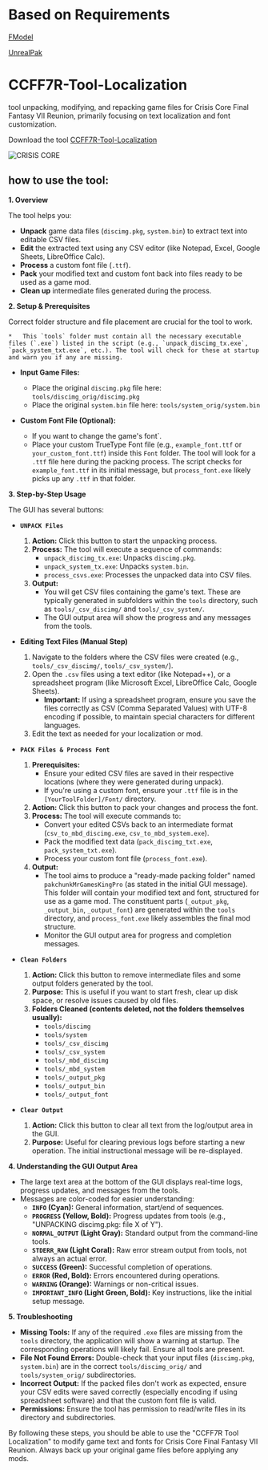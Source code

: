 # Based on Requirements 

[FModel](https://fmodel.app/)

[UnrealPak](https://github.com/RiotOreO/unrealpak)

# CCFF7R-Tool-Localization
tool unpacking, modifying, and repacking game files for Crisis Core Final Fantasy VII Reunion, primarily focusing on text localization and font customization.

Download the tool [CCFF7R-Tool-Localization](https://github.com/MrGamesKingPro/CCFF7R-Tool-Localization/releases/tag/CCFF7R-Tool-Localization)

![CRISIS CORE](https://github.com/user-attachments/assets/45594d6f-1618-4a96-9ff7-d96940d0c5ac)


## how to use the tool:

**1. Overview**

The tool helps you:
*   **Unpack** game data files (`discimg.pkg`, `system.bin`) to extract text into editable CSV files.
*   **Edit** the extracted text using any CSV editor (like Notepad, Excel, Google Sheets, LibreOffice Calc).
*   **Process** a custom font file (`.ttf`).
*   **Pack** your modified text and custom font back into files ready to be used as a game mod.
*   **Clean up** intermediate files generated during the process.

**2. Setup & Prerequisites**

Correct folder structure and file placement are crucial for the tool to work.

    *   This `tools` folder must contain all the necessary executable files (`.exe`) listed in the script (e.g., `unpack_discimg_tx.exe`, `pack_system_txt.exe`, etc.). The tool will check for these at startup and warn you if any are missing.

*   **Input Game Files:**
    *   Place the original `discimg.pkg` file here:
        `tools/discimg_orig/discimg.pkg`
    *   Place the original `system.bin` file here:
        `tools/system_orig/system.bin`

*   **Custom Font File (Optional):**
    *   If you want to change the game's font`.
    *   Place your custom TrueType Font file (e.g., `example_font.ttf` or `your_custom_font.ttf`) inside this `Font` folder. The tool will look for a `.ttf` file here during the packing process. The script checks for `example_font.ttf` in its initial message, but `process_font.exe` likely picks up any `.ttf` in that folder.


**3. Step-by-Step Usage**

The GUI has several buttons:

*   **`UNPACK Files`**
    1.  **Action:** Click this button to start the unpacking process.
    2.  **Process:** The tool will execute a sequence of commands:
        *   `unpack_discimg_tx.exe`: Unpacks `discimg.pkg`.
        *   `unpack_system_tx.exe`: Unpacks `system.bin`.
        *   `process_csvs.exe`: Processes the unpacked data into CSV files.
    3.  **Output:**
        *   You will get CSV files containing the game's text. These are typically generated in subfolders within the `tools` directory, such as `tools/_csv_discimg/` and `tools/_csv_system/`.
        *   The GUI output area will show the progress and any messages from the tools.

*   **Editing Text Files (Manual Step)**
    1.  Navigate to the folders where the CSV files were created (e.g., `tools/_csv_discimg/`, `tools/_csv_system/`).
    2.  Open the `.csv` files using a text editor (like Notepad++), or a spreadsheet program (like Microsoft Excel, LibreOffice Calc, Google Sheets).
        *   **Important:** If using a spreadsheet program, ensure you save the files correctly as CSV (Comma Separated Values) with UTF-8 encoding if possible, to maintain special characters for different languages.
    3.  Edit the text as needed for your localization or mod.

*   **`PACK Files & Process Font`**
    1.  **Prerequisites:**
        *   Ensure your edited CSV files are saved in their respective locations (where they were generated during unpack).
        *   If you're using a custom font, ensure your `.ttf` file is in the `[YourToolFolder]/Font/` directory.
    2.  **Action:** Click this button to pack your changes and process the font.
    3.  **Process:** The tool will execute commands to:
        *   Convert your edited CSVs back to an intermediate format (`csv_to_mbd_discimg.exe`, `csv_to_mbd_system.exe`).
        *   Pack the modified text data (`pack_discimg_txt.exe`, `pack_system_txt.exe`).
        *   Process your custom font file (`process_font.exe`).
    4.  **Output:**
        *   The tool aims to produce a "ready-made packing folder" named `pakchunkMrGamesKingPro` (as stated in the initial GUI message). This folder will contain your modified text and font, structured for use as a game mod. The constituent parts (`_output_pkg`, `_output_bin`, `_output_font`) are generated within the `tools` directory, and `process_font.exe` likely assembles the final mod structure.
        *   Monitor the GUI output area for progress and completion messages.

*   **`Clean Folders`**
    1.  **Action:** Click this button to remove intermediate files and some output folders generated by the tool.
    2.  **Purpose:** This is useful if you want to start fresh, clear up disk space, or resolve issues caused by old files.
    3.  **Folders Cleaned (contents deleted, not the folders themselves usually):**
        *   `tools/discimg`
        *   `tools/system`
        *   `tools/_csv_discimg`
        *   `tools/_csv_system`
        *   `tools/_mbd_discimg`
        *   `tools/_mbd_system`
        *   `tools/_output_pkg`
        *   `tools/_output_bin`
        *   `tools/_output_font`

*   **`Clear Output`**
    1.  **Action:** Click this button to clear all text from the log/output area in the GUI.
    2.  **Purpose:** Useful for clearing previous logs before starting a new operation. The initial instructional message will be re-displayed.

**4. Understanding the GUI Output Area**

*   The large text area at the bottom of the GUI displays real-time logs, progress updates, and messages from the tools.
*   Messages are color-coded for easier understanding:
    *   **`INFO` (Cyan):** General information, start/end of sequences.
    *   **`PROGRESS` (Yellow, Bold):** Progress updates from tools (e.g., "UNPACKING discimg.pkg: file X of Y").
    *   **`NORMAL_OUTPUT` (Light Gray):** Standard output from the command-line tools.
    *   **`STDERR_RAW` (Light Coral):** Raw error stream output from tools, not always an actual error.
    *   **`SUCCESS` (Green):** Successful completion of operations.
    *   **`ERROR` (Red, Bold):** Errors encountered during operations.
    *   **`WARNING` (Orange):** Warnings or non-critical issues.
    *   **`IMPORTANT_INFO` (Light Green, Bold):** Key instructions, like the initial setup message.

**5. Troubleshooting**

*   **Missing Tools:** If any of the required `.exe` files are missing from the `tools` directory, the application will show a warning at startup. The corresponding operations will likely fail. Ensure all tools are present.
*   **File Not Found Errors:** Double-check that your input files (`discimg.pkg`, `system.bin`) are in the correct `tools/discimg_orig/` and `tools/system_orig/` subdirectories.
*   **Incorrect Output:** If the packed files don't work as expected, ensure your CSV edits were saved correctly (especially encoding if using spreadsheet software) and that the custom font file is valid.
*   **Permissions:** Ensure the tool has permission to read/write files in its directory and subdirectories.

By following these steps, you should be able to use the "CCFF7R Tool Localization" to modify game text and fonts for Crisis Core Final Fantasy VII Reunion. Always back up your original game files before applying any mods.
